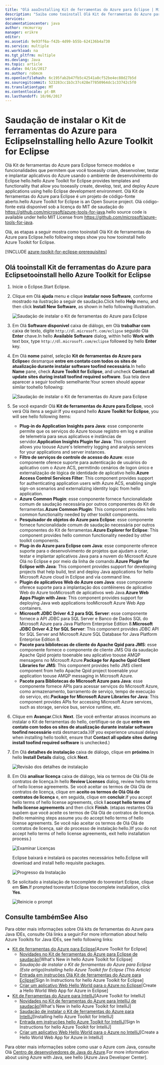 ```yaml
---
title: "Olá aaaInstalling Kit de ferramentas do Azure para Eclipse | Microsoft Docs"
description: "Saiba como tooinstall Olá Kit de ferramentas do Azure para Eclipse."
services: 
documentationcenter: java
author: rmcmurray
manager: erikre
editor: 
ms.assetid: 9e93ff6a-f42b-4d99-b55b-624136b4a730
ms.service: multiple
ms.workload: na
ms.tgt_pltfrm: multiple
ms.devlang: Java
ms.topic: article
ms.date: 04/14/2017
ms.author: robmcm
ms.openlocfilehash: 6c195fab2b47fb5c42541a8cf52be4ec88d27b5d
ms.sourcegitcommit: 523283cc1b3c37c428e77850964dc1c33742c5f0
ms.translationtype: MT
ms.contentlocale: pt-BR
ms.lasthandoff: 10/06/2017
---
```

# <a name="installing-hello-azure-toolkit-for-eclipse"></a><span data-ttu-id="deb71-103">Saudação de instalar o Kit de ferramentas do Azure para Eclipse</span><span class="sxs-lookup"><span data-stu-id="deb71-103">Installing hello Azure Toolkit for Eclipse</span></span>
<span data-ttu-id="deb71-104">Olá Kit de ferramentas do Azure para Eclipse fornece modelos e funcionalidades que permitem que você tooeasily criam, desenvolver, testar e implantar aplicativos do Azure usando o ambiente de desenvolvimento do Eclipse hello.</span><span class="sxs-lookup"><span data-stu-id="deb71-104">hello Azure Toolkit for Eclipse provides templates and functionality that allow you tooeasily create, develop, test, and deploy Azure applications using hello Eclipse development environment.</span></span> <span data-ttu-id="deb71-105">Olá Kit de ferramentas do Azure para Eclipse é um projeto de código-fonte aberto.</span><span class="sxs-lookup"><span data-stu-id="deb71-105">hello Azure Toolkit for Eclipse is an Open Source project.</span></span> <span data-ttu-id="deb71-106">Olá código-fonte está disponível sob a licença do MIT de saudação do <https://github.com/microsoft/azure-tools-for-java>.</span><span class="sxs-lookup"><span data-stu-id="deb71-106">hello source code is available under hello MIT License from <https://github.com/microsoft/azure-tools-for-java>.</span></span>

<span data-ttu-id="deb71-107">Olá, as etapas a seguir mostra como tooinstall Olá Kit de ferramentas do Azure para Eclipse.</span><span class="sxs-lookup"><span data-stu-id="deb71-107">hello following steps show you how tooinstall hello Azure Toolkit for Eclipse.</span></span>

[!INCLUDE [azure-toolkit-for-eclipse-prerequisites](../includes/azure-toolkit-for-eclipse-prerequisites.md)]

## <a name="tooinstall-hello-azure-toolkit-for-eclipse"></a><span data-ttu-id="deb71-108">Olá tooinstall Kit de ferramentas do Azure para Eclipse</span><span class="sxs-lookup"><span data-stu-id="deb71-108">tooinstall hello Azure Toolkit for Eclipse</span></span>
1. <span data-ttu-id="deb71-109">Inicie o Eclipse.</span><span class="sxs-lookup"><span data-stu-id="deb71-109">Start Eclipse.</span></span>
2. <span data-ttu-id="deb71-110">Clique em Olá **ajuda** menu e clique **instalar novo Software**, conforme mostrado na ilustração a seguir de saudação.</span><span class="sxs-lookup"><span data-stu-id="deb71-110">Click hello **Help** menu, and then click **Install New Software**, as shown in hello following illustration.</span></span>
   
    ![Saudação de instalar o Kit de ferramentas do Azure para Eclipse][01]
3. <span data-ttu-id="deb71-112">Em Olá **Software disponível** caixa de diálogo, em Olá **trabalhar com** caixa de texto, digite `http://dl.microsoft.com/eclipse` seguido Olá **Enter** chave.</span><span class="sxs-lookup"><span data-stu-id="deb71-112">In hello **Available Software** dialog, within hello **Work with** text box, type `http://dl.microsoft.com/eclipse` followed by hello **Enter** key.</span></span>
4. <span data-ttu-id="deb71-113">Em Olá **nome** painel, seleção **Kit de ferramentas do Azure para Eclipse**e desmarque **entre em contato com todos os sites de atualização durante instalar software toofind necessária**.</span><span class="sxs-lookup"><span data-stu-id="deb71-113">In hello **Name** pane, check **Azure Toolkit for Eclipse**, and uncheck **Contact all update sites during install toofind required software**.</span></span> <span data-ttu-id="deb71-114">Sua tela deve aparecer a seguir toohello semelhante:</span><span class="sxs-lookup"><span data-stu-id="deb71-114">Your screen should appear similar toohello following:</span></span>
   
    ![Saudação de instalar o Kit de ferramentas do Azure para Eclipse][02]
5. <span data-ttu-id="deb71-116">Se você expandir Olá **Kit de ferramentas do Azure para Eclipse**, você verá Olá itens a seguir:</span><span class="sxs-lookup"><span data-stu-id="deb71-116">If you expand hello **Azure Toolkit for Eclipse**, you will see hello following items:</span></span>
   
   * <span data-ttu-id="deb71-117">**Plug-in do Application Insights para Java**: esse componente permite que os serviços do Azure toouse registro em log e análise de telemetria para seus aplicativos e instâncias de servidor.</span><span class="sxs-lookup"><span data-stu-id="deb71-117">**Application Insights Plugin for Java**: This component allows you toouse Azure's telemetry logging and analysis services for your applications and server instances.</span></span>
   * <span data-ttu-id="deb71-118">**Filtro de serviços de controle de acesso do Azure**: esse componente oferece suporte para autenticação de usuários do aplicativo com o Azure ACS, permitindo cenários de logon único e externalização de lógica de identidade de aplicativo hello.</span><span class="sxs-lookup"><span data-stu-id="deb71-118">**Azure Access Control Services Filter**: This component provides support for authenticating application users with Azure ACS, enabling single sign-on scenarios and externalizing identity logic from hello application.</span></span>
   * <span data-ttu-id="deb71-119">**Azure Common Plugin**: esse componente fornece funcionalidade comum de saudação necessária por outros componentes do Kit de ferramentas.</span><span class="sxs-lookup"><span data-stu-id="deb71-119">**Azure Common Plugin**: This component provides hello common functionality needed by other toolkit components.</span></span>
   * <span data-ttu-id="deb71-120">**Pesquisador de objetos do Azure para Eclipse**: esse componente fornece funcionalidade comum de saudação necessária por outros componentes do Kit de ferramentas.</span><span class="sxs-lookup"><span data-stu-id="deb71-120">**Azure Explorer for Eclipse**: This component provides hello common functionality needed by other toolkit components.</span></span>
   * <span data-ttu-id="deb71-121">**Plug-in do Azure para Eclipse com Java**: esse componente oferece suporte para o desenvolvimento de projetos que ajudam a criar, testar e implantar aplicativos Java para a nuvem do Microsoft Azure Olá no Eclipse e por meio da linha de comando.</span><span class="sxs-lookup"><span data-stu-id="deb71-121">**Azure Plugin for Eclipse with Java**: This component provides support for developing projects that help build, test and deploy Java applications for hello Microsoft Azure cloud in Eclipse and via command line.</span></span>
   * <span data-ttu-id="deb71-122">**Plugin de aplicativos Web do Azure com Java**: esse componente oferece suporte para a implantação dos contêineres de aplicativo Web do Azure tooMicrosoft de aplicativos web Java.</span><span class="sxs-lookup"><span data-stu-id="deb71-122">**Azure Web Apps Plugin with Java**: This component provides support for deploying Java web applications tooMicrosoft Azure Web App containers.</span></span>
   * <span data-ttu-id="deb71-123">**Microsoft JDBC Driver 4.2 para SQL Server**: esse componente fornece a API JDBC para SQL Server e Banco de Dados SQL do Microsoft Azure para Java Platform Enterprise Edition 8.</span><span class="sxs-lookup"><span data-stu-id="deb71-123">**Microsoft JDBC Driver 4.2 for SQL Server**: This component provides JDBC API for SQL Server and Microsoft Azure SQL Database for Java Platform Enterprise Edition 8.</span></span>
   * <span data-ttu-id="deb71-124">**Pacote para bibliotecas de cliente do Apache Qpid para JMS**: esse componente fornece o componente de cliente JMS Olá da saudação Apache Qpid projeto tooenable seu aplicativo toouse AMQP mensagens no Microsoft Azure.</span><span class="sxs-lookup"><span data-stu-id="deb71-124">**Package for Apache Qpid Client Libraries for JMS**: This component provides hello JMS client component from hello Apache Qpid project tooenable your application toouse AMQP messaging in Microsoft Azure.</span></span>
   * <span data-ttu-id="deb71-125">**Pacote para Bibliotecas do Microsoft Azure para Java**: esse componente fornece APIs para acessar serviços do Microsoft Azure, como armazenamento, barramento de serviço, tempo de execução do serviço, etc.</span><span class="sxs-lookup"><span data-stu-id="deb71-125">**Package for Microsoft Azure Libraries for Java**: This component provides APIs for accessing Microsoft Azure services, such as storage, service bus, service runtime, etc.</span></span>
6. <span data-ttu-id="deb71-126">Clique em **Avançar**.</span><span class="sxs-lookup"><span data-stu-id="deb71-126">Click **Next**.</span></span> <span data-ttu-id="deb71-127">(Se você enfrentar atrasos incomuns ao instalar o Kit de ferramentas do hello, certifique-se de que **entre em contato com todos os sites de atualização durante instalar software toofind necessário** está desmarcada.)</span><span class="sxs-lookup"><span data-stu-id="deb71-127">(If you experience unusual delays when installing hello toolkit, ensure that **Contact all update sites during install toofind required software** is unchecked.)</span></span>
7. <span data-ttu-id="deb71-128">Em Olá **detalhes de instalação** caixa de diálogo, clique em **próximo**.</span><span class="sxs-lookup"><span data-stu-id="deb71-128">In hello **Install Details** dialog, click **Next**.</span></span>
   
    ![Revisão dos detalhes de instalação][03]
8. <span data-ttu-id="deb71-130">Em Olá **analisar licença** caixa de diálogo, leia os termos de Olá Olá de contratos de licença.</span><span class="sxs-lookup"><span data-stu-id="deb71-130">In hello **Review Licenses** dialog, review hello terms of hello license agreements.</span></span> <span data-ttu-id="deb71-131">Se você aceitar os termos de Olá Olá de contratos de licença, clique em **aceito os termos de Olá Olá de contratos de licença** e, em seguida, clique em **concluir**.</span><span class="sxs-lookup"><span data-stu-id="deb71-131">If you accept hello terms of hello license agreements, click **I accept hello terms of hello license agreements** and then click **Finish**.</span></span> <span data-ttu-id="deb71-132">(etapas restantes Olá supõem que você aceite os termos de Olá Olá de contratos de licença.</span><span class="sxs-lookup"><span data-stu-id="deb71-132">(hello remaining steps assume you do accept hello terms of hello license agreements.</span></span> <span data-ttu-id="deb71-133">Se você não aceitar os termos de Olá Olá de contratos de licença, sair do processo de instalação hello.)</span><span class="sxs-lookup"><span data-stu-id="deb71-133">If you do not accept hello terms of hello license agreements, exit hello installation process.)</span></span>
   
    ![Examinar Licenças][04]
   
    <span data-ttu-id="deb71-135">Eclipse baixará e instalará os pacotes necessários hello.</span><span class="sxs-lookup"><span data-stu-id="deb71-135">Eclipse will download and install hello requisite packages.</span></span>
   
    ![Progresso da Instalação][05]
9. <span data-ttu-id="deb71-137">Se solicitado a instalação de toocomplete do toorestart Eclipse, clique em **Sim**.</span><span class="sxs-lookup"><span data-stu-id="deb71-137">If prompted toorestart Eclipse toocomplete installation, click **Yes**.</span></span>
   
    ![Reinicie o prompt][06]

## <a name="see-also"></a><span data-ttu-id="deb71-139">Consulte também</span><span class="sxs-lookup"><span data-stu-id="deb71-139">See Also</span></span>
<span data-ttu-id="deb71-140">Para obter mais informações sobre Olá kits de ferramentas do Azure para Java IDEs, consulte Olá links a seguir:</span><span class="sxs-lookup"><span data-stu-id="deb71-140">For more information about hello Azure Toolkits for Java IDEs, see hello following links:</span></span>

* <span data-ttu-id="deb71-141">[Kit de ferramentas do Azure para Eclipse]</span><span class="sxs-lookup"><span data-stu-id="deb71-141">[Azure Toolkit for Eclipse]</span></span>
  * <span data-ttu-id="deb71-142">[Novidades no Kit de ferramentas do Azure para Eclipse de saudação]</span><span class="sxs-lookup"><span data-stu-id="deb71-142">[What's New in hello Azure Toolkit for Eclipse]</span></span>
  * <span data-ttu-id="deb71-143">*Saudação de instalar o Kit de ferramentas do Azure para Eclipse (Este artigo)*</span><span class="sxs-lookup"><span data-stu-id="deb71-143">*Installing hello Azure Toolkit for Eclipse (This Article)*</span></span>
  * <span data-ttu-id="deb71-144">[Entrada em instruções Olá Kit de ferramentas do Azure para Eclipse]</span><span class="sxs-lookup"><span data-stu-id="deb71-144">[Sign In Instructions for hello Azure Toolkit for Eclipse]</span></span>
  * <span data-ttu-id="deb71-145">[Criar um aplicativo Web Hello World para o Azure no Eclipse]</span><span class="sxs-lookup"><span data-stu-id="deb71-145">[Create a Hello World Web App for Azure in Eclipse]</span></span>
* <span data-ttu-id="deb71-146">[Kit de Ferramentas do Azure para IntelliJ]</span><span class="sxs-lookup"><span data-stu-id="deb71-146">[Azure Toolkit for IntelliJ]</span></span>
  * <span data-ttu-id="deb71-147">[Novidades no Kit de ferramentas do Azure para IntelliJ de saudação]</span><span class="sxs-lookup"><span data-stu-id="deb71-147">[What's New in hello Azure Toolkit for IntelliJ]</span></span>
  * <span data-ttu-id="deb71-148">[Saudação de instalar o Kit de ferramentas do Azure para IntelliJ]</span><span class="sxs-lookup"><span data-stu-id="deb71-148">[Installing hello Azure Toolkit for IntelliJ]</span></span>
  * <span data-ttu-id="deb71-149">[Entrada em instruções hello Azure Toolkit for IntelliJ]</span><span class="sxs-lookup"><span data-stu-id="deb71-149">[Sign In Instructions for hello Azure Toolkit for IntelliJ]</span></span>
  * <span data-ttu-id="deb71-150">[Criar um aplicativo Web Hello World para o Azure no IntelliJ]</span><span class="sxs-lookup"><span data-stu-id="deb71-150">[Create a Hello World Web App for Azure in IntelliJ]</span></span>

<span data-ttu-id="deb71-151">Para obter mais informações sobre como usar o Azure com Java, consulte Olá [Centro de desenvolvedores de Java do Azure].</span><span class="sxs-lookup"><span data-stu-id="deb71-151">For more information about using Azure with Java, see hello [Azure Java Developer Center].</span></span>

<!-- URL List -->

[Kit de ferramentas do Azure para Eclipse]: ./azure-toolkit-for-eclipse.md
[Kit de Ferramentas do Azure para IntelliJ]: ./azure-toolkit-for-intellij.md
[Criar um aplicativo Web Hello World para o Azure no Eclipse]: ./app-service-web/app-service-web-eclipse-create-hello-world-web-app.md
[Criar um aplicativo Web Hello World para o Azure no IntelliJ]: ./app-service-web/app-service-web-intellij-create-hello-world-web-app.md
[Installing hello Azure Toolkit for Eclipse]: ./azure-toolkit-for-eclipse-installation.md
[Saudação de instalar o Kit de ferramentas do Azure para IntelliJ]: ./azure-toolkit-for-intellij-installation.md
[Entrada em instruções Olá Kit de ferramentas do Azure para Eclipse]: ./azure-toolkit-for-eclipse-sign-in-instructions.md
[Entrada em instruções hello Azure Toolkit for IntelliJ]: ./azure-toolkit-for-intellij-sign-in-instructions.md
[Novidades no Kit de ferramentas do Azure para Eclipse de saudação]: ./azure-toolkit-for-eclipse-whats-new.md
[Novidades no Kit de ferramentas do Azure para IntelliJ de saudação]: ./azure-toolkit-for-intellij-whats-new.md

[Centro de desenvolvedores de Java do Azure]: https://azure.microsoft.com/develop/java/

<!-- IMG List -->

[01]: ./media/azure-toolkit-for-eclipse-installation/eclipse-installation-01.png
[02]: ./media/azure-toolkit-for-eclipse-installation/eclipse-installation-02.png
[03]: ./media/azure-toolkit-for-eclipse-installation/eclipse-installation-03.png
[04]: ./media/azure-toolkit-for-eclipse-installation/eclipse-installation-04.png
[05]: ./media/azure-toolkit-for-eclipse-installation/eclipse-installation-05.png
[06]: ./media/azure-toolkit-for-eclipse-installation/eclipse-installation-06.png

<!-- Legacy MSDN URL = https://msdn.microsoft.com/library/azure/hh690946.aspx -->
